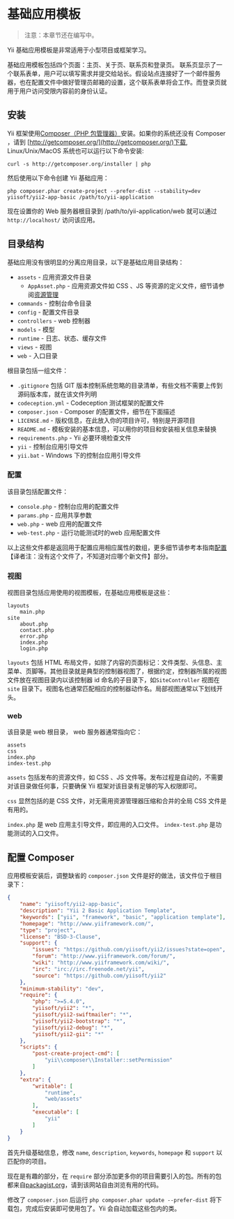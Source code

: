 基础应用模板
==========================

> 注意：本章节还在编写中。

Yii 基础应用模板是非常适用于小型项目或框架学习。

基础应用模板包括四个页面：主页、关于页、联系页和登录页。
联系页显示了一个联系表单，用户可以填写需求并提交给站长。假设站点连接好了一个邮件服务器，也在配置文件中做好管理员邮箱的设置，这个联系表单将会工作。而登录页就用于用户访问受限内容前的身份认证。


安装
------------

Yii 框架使用[Composer（PHP 包管理器）](http://getcomposer.org/)安装。如果你的系统还没有 Composer ，请到
[http://getcomposer.org/](http://getcomposer.org/)下载,  Linux/Unix/MacOS 系统也可以运行以下命令安装:

~~~
curl -s http://getcomposer.org/installer | php
~~~

然后使用以下命令创建 Yii 基础应用：

~~~
php composer.phar create-project --prefer-dist --stability=dev yiisoft/yii2-app-basic /path/to/yii-application
~~~

现在设置你的 Web 服务器根目录到 /path/to/yii-application/web 就可以通过 `http://localhost/` 访问该应用。


目录结构
-------------------

基础应用没有很明显的分离应用目录，以下是基础应用目录结构：

- `assets` - 应用资源文件目录
  - `AppAsset.php` - 应用资源文件如 CSS 、JS 等资源的定义文件，细节请参阅[资源管理](output-assets.md)
- `commands` - 控制台命令目录
- `config` - 配置文件目录
- `controllers` - web 控制器
- `models` - 模型
- `runtime` - 日志、状态、缓存文件
- `views` - 视图
- `web` - 入口目录

根目录包括一组文件：

- `.gitignore` 包括 GIT 版本控制系统忽略的目录清单，有些文档不需要上传到源码版本库，就在该文件列明
- `codeception.yml` - Codeception 测试框架的配置文件
- `composer.json` - Composer 的配置文件，细节在下面描述
- `LICENSE.md` - 版权信息，在此放入你的项目许可，特别是开源项目
- `README.md` - 模板安装的基本信息，可以用你的项目和安装相关信息来替换
- `requirements.php` - Yii 必要环境检查文件
- `yii` - 控制台应用引导文件
- `yii.bat` - Windows 下的控制台应用引导文件


### 配置

该目录包括配置文件：

- `console.php` - 控制台应用的配置文件
- `params.php` - 应用共享参数
- `web.php` - web 应用的配置文件
- `web-test.php` - 运行功能测试时的web 应用配置文件

以上这些文件都是返回用于配置应用相应属性的数组，更多细节请参考本指南[配置](configuration.md)【译者注：没有这个文件了，不知道对应哪个新文件】部分。

### 视图

视图目录包括应用使用的视图模板，在基础应用模板是这些：

```
layouts
    main.php
site
    about.php
    contact.php
    error.php
    index.php
    login.php
```

`layouts` 包括 HTML 布局文件，如除了内容的页面标记：文件类型、头信息、主菜单、页脚等。其他目录就是典型的控制器视图了，根据约定，控制器所属的视图文件放在视图目录内以该控制器 id 命名的子目录下，如`SiteController` 视图在`site` 目录下。视图名也通常匹配相应的控制器动作名。局部视图通常以下划线开头。

### web

该目录是 web 根目录， web 服务器通常指向它：

```
assets
css
index.php
index-test.php
```

`assets` 包括发布的资源文件，如 CSS 、JS 文件等。发布过程是自动的，不需要对该目录做任何事，只要确保 Yii 框架对该目录有足够的写入权限即可。

`css` 显然包括的是 CSS 文件，对无需用资源管理器压缩和合并的全局 CSS 文件是有用的。

`index.php` 是 web 应用主引导文件，即应用的入口文件。 `index-test.php` 是功能测试的入口文件。

配置 Composer
--------------------


应用模板安装后，调整缺省的 `composer.json` 文件是好的做法，该文件位于根目录下：

```json
{
    "name": "yiisoft/yii2-app-basic",
    "description": "Yii 2 Basic Application Template",
    "keywords": ["yii", "framework", "basic", "application template"],
    "homepage": "http://www.yiiframework.com/",
    "type": "project",
    "license": "BSD-3-Clause",
    "support": {
        "issues": "https://github.com/yiisoft/yii2/issues?state=open",
        "forum": "http://www.yiiframework.com/forum/",
        "wiki": "http://www.yiiframework.com/wiki/",
        "irc": "irc://irc.freenode.net/yii",
        "source": "https://github.com/yiisoft/yii2"
    },
    "minimum-stability": "dev",
    "require": {
        "php": ">=5.4.0",
        "yiisoft/yii2": "*",
        "yiisoft/yii2-swiftmailer": "*",
        "yiisoft/yii2-bootstrap": "*",
        "yiisoft/yii2-debug": "*",
        "yiisoft/yii2-gii": "*"
    },
    "scripts": {
        "post-create-project-cmd": [
            "yii\\composer\\Installer::setPermission"
        ]
    },
    "extra": {
        "writable": [
            "runtime",
            "web/assets"
        ],
        "executable": [
            "yii"
        ]
    }
}
```

首先升级基础信息，修改 `name`, `description`, `keywords`, `homepage` 和 `support` 以匹配你的项目。

现在是有趣的部分，在 `require` 部分添加更多你的项目需要引入的包。所有的包都来自[packagist.org](https://packagist.org/)，请到该网站自由浏览有用的代码。

修改了 `composer.json` 后运行 `php composer.phar update --prefer-dist` 将下载包，完成后安装即可使用包了。Yii 会自动加载这些包内的类。